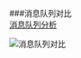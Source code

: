 ###消息队列对比<br>
[消息队列分析](https://mp.weixin.qq.com/s?__biz=MzAxNDMwMTMwMw==&mid=2247490158&idx=2&sn=5af2b16ab295d7535e9e00910f8c9388&chksm=9b943b76ace3b2601af1c7d3645b43ff03b47cbac9534bfcc657bd0d6204e6da4b99905cd48f&scene=0&xtrack=1#rd)

![消息队列对比](https://mmbiz.qpic.cn/mmbiz_png/WwPkUCFX4x6DSt3U7J7zT5QsicopteS9GLiaont8qcviaymjhG4ZxCKkVMczI3cHKSza3UTgArjLnBaxCOUYO4e3g/640?wx_fmt=png&tp=webp&wxfrom=5&wx_lazy=1&wx_co=1)